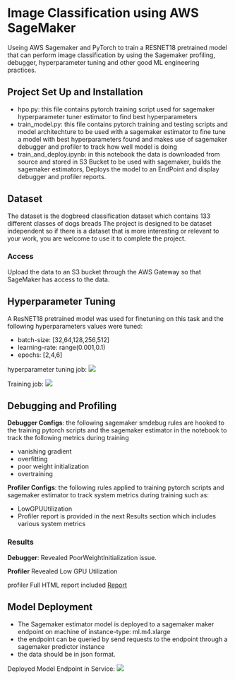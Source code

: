 # Image Classification using AWS SageMaker

Useing AWS Sagemaker and PyTorch to train a RESNET18 pretrained model that can perform image classification by using the Sagemaker profiling, debugger, hyperparameter tuning and other good ML engineering practices. 

## Project Set Up and Installation
- hpo.py: this file contains pytorch training script used for sagemaker hyperparameter tuner estimator to find best hyperparameters
- train_model.py: this file contains pytorch training and testing scripts and model architechture to be used with a sagemaker estimator to fine tune a model with best hyperparameters found and makes use of sagemaker debugger and profiler to track how well model is doing
- train_and_deploy.ipynb: in this notebook the data is downloaded from source and stored in S3 Bucket to be used with sagemaker, builds the sagemaker estimators, Deploys the model to an EndPoint and display debugger and profiler reports.

## Dataset
The dataset is the dogbreed classification dataset which contains 133 different classes of dogs breads
The project is designed to be dataset independent so if there is a dataset that is more interesting or relevant to your work, you are welcome to use it to complete the project.

### Access
Upload the data to an S3 bucket through the AWS Gateway so that SageMaker has access to the data. 

## Hyperparameter Tuning
A ResNET18 pretrained model was used for finetuning on this task and the following hyperparameters values were tuned:
- batch-size: [32,64,128,256,512]
- learning-rate: range(0.001,0.1)
- epochs: [2,4,6]

hyperparameter tuning job:
![]('imgs/tuning-job.png')

Training job:
![]('imgs/training-job.png')

## Debugging and Profiling
**Debugger Configs**: the following sagemaker smdebug rules are hooked to the training pytorch scripts and the sagemaker estimator in the notebook to track the following metrics during training
- vanishing gradient
- overfitting
- poor weight initialization
- overtraining

**Profiler Configs**: the following rules applied to training pytorch scripts and sagemaker estimator to track system metrics during training such as:
- LowGPUUtilization
- Profiler report is provided in the next Results section which includes various system metrics

### Results
**Debugger**: Revealed PoorWeightInitialization issue.

**Profiler** Revealed Low GPU Utilization

profiler Full HTML report included [Report](/profiler_report.html)


## Model Deployment
- The Sagemaker estimator model is deployed to a sagemaker maker endpoint on machine of instance-type: ml.m4.xlarge 
- the endpoint can be queried by send requests to the endpoint through a sagemaker predictor instance
- the data should be in json format.

Deployed Model Endpoint in Service:
![]('imgs/model-endpoint.png')
